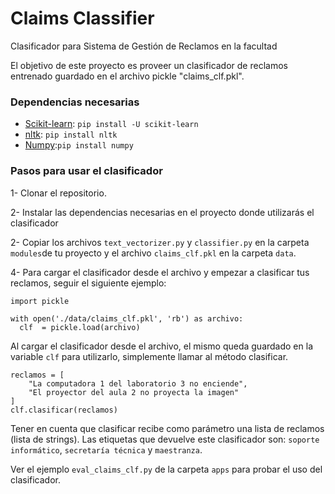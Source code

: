 # Claims Classifier

Clasificador para Sistema de Gestión de Reclamos en la facultad

El objetivo de este proyecto es proveer un clasificador de reclamos entrenado guardado en el archivo pickle "claims_clf.pkl".

### Dependencias necesarias

- [Scikit-learn](https://scikit-learn.org/stable/index.html): `pip install -U scikit-learn` 
- [nltk](https://pypi.python.org/pypi/nltk): `pip install nltk`  
- [Numpy](https://numpy.org/doc/stable/index.html):`pip install numpy`

### Pasos para usar el clasificador 

1- Clonar el repositorio.

2- Instalar las dependencias necesarias en el proyecto donde utilizarás el clasificador

2- Copiar los archivos `text_vectorizer.py` y `classifier.py` en la carpeta `modules`de tu proyecto y el archivo `claims_clf.pkl` en la carpeta `data`. 

4- Para cargar el clasificador desde el archivo y empezar a clasificar tus reclamos, seguir el siguiente ejemplo:

```
import pickle

with open('./data/claims_clf.pkl', 'rb') as archivo:
  clf  = pickle.load(archivo)
```
Al cargar el clasificador desde el archivo, el mismo queda guardado en la variable `clf` para utilizarlo, simplemente llamar al método clasificar.

```
reclamos = [
    "La computadora 1 del laboratorio 3 no enciende", 
    "El proyector del aula 2 no proyecta la imagen"
]
clf.clasificar(reclamos)
```
Tener en cuenta que clasificar recibe como parámetro una lista de reclamos (lista de strings).
Las etiquetas que devuelve este clasificador son: `soporte informático`, `secretaría técnica` y `maestranza`.

Ver el ejemplo `eval_claims_clf.py` de la carpeta `apps` para probar el uso del clasificador.
